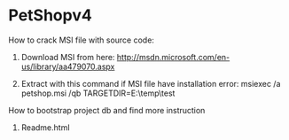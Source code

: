 PetShopv4
=========
How to crack MSI file with source code:

1. Download MSI from here: http://msdn.microsoft.com/en-us/library/aa479070.aspx

2. Extract with this command if MSI file have installation error:
  msiexec /a petshop.msi /qb TARGETDIR=E:\temp\test

How to bootstrap project db and find more instruction
1. Readme.html

